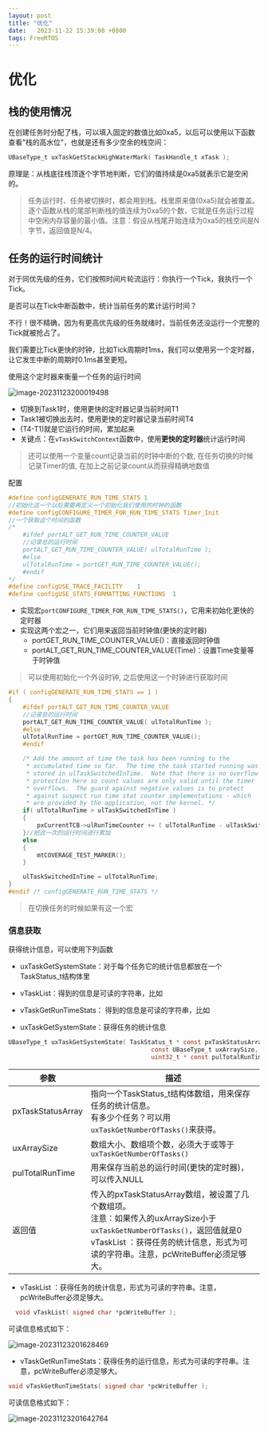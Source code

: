 ```yaml
---
layout: post
title: "优化" 
date:   2023-11-22 15:39:08 +0800
tags: FreeRTOS
---
```


# 优化

## 栈的使用情况

在创建任务时分配了栈，可以填入固定的数值比如0xa5，以后可以使用以下函数查看"栈的高水位"，也就是还有多少空余的栈空间：

```c
UBaseType_t uxTaskGetStackHighWaterMark( TaskHandle_t xTask );
```

原理是：从栈底往栈顶逐个字节地判断，它们的值持续是0xa5就表示它是空闲的。

> 任务运行时、任务被切换时，都会用到栈。栈里原来值(0xa5)就会被覆盖。逐个函数从栈的尾部判断栈的值连续为0xa5的个数，它就是任务运行过程中空闲内存容量的最小值。注意：假设从栈尾开始连续为0xa5的栈空间是N字节，返回值是N/4。

## 任务的运行时间统计

对于同优先级的任务，它们按照时间片轮流运行：你执行一个Tick，我执行一个Tick。

是否可以在Tick中断函数中，统计当前任务的累计运行时间？

不行！很不精确，因为有更高优先级的任务就绪时，当前任务还没运行一个完整的Tick就被抢占了。

我们需要比Tick更快的时钟，比如Tick周期时1ms，我们可以使用另一个定时器，让它发生中断的周期时0.1ms甚至更短。

使用这个定时器来衡量一个任务的运行时间

![image-20231123200019498](https://picture-01-1316374204.cos.ap-beijing.myqcloud.com/image/202311232000553.png)

* 切换到Task1时，使用更快的定时器记录当前时间T1
* Task1被切换出去时，使用更快的定时器记录当前时间T4
* (T4-T1)就是它运行的时间，累加起来
* 关键点：在`vTaskSwitchContext`函数中，使用**更快的定时器**统计运行时间

> 还可以使用一个变量count记录当前的时钟中断的个数, 在任务切换的时候记录Timer的值, 在加上之前记录count从而获得精确地数值

配置

```c
#define configGENERATE_RUN_TIME_STATS 1
//初始化这一个以后需要再定义一个初始化我们使用的时钟的函数
#define configCONFIGURE_TIMER_FOR_RUN_TIME_STATS Timer_Init
//一个获取这个时间的函数
/*
    #ifdef portALT_GET_RUN_TIME_COUNTER_VALUE
    //记录总的运行时间
    portALT_GET_RUN_TIME_COUNTER_VALUE( ulTotalRunTime );
    #else
    ulTotalRunTime = portGET_RUN_TIME_COUNTER_VALUE();
    #endif
*/
#define configUSE_TRACE_FACILITY    1
#define configUSE_STATS_FORMATTING_FUNCTIONS  1
```

* 实现宏`portCONFIGURE_TIMER_FOR_RUN_TIME_STATS()`，它用来初始化更快的定时器
* 实现这两个宏之一，它们用来返回当前时钟值(更快的定时器)
    * portGET_RUN_TIME_COUNTER_VALUE()：直接返回时钟值
    * portALT_GET_RUN_TIME_COUNTER_VALUE(Time)：设置Time变量等于时钟值

> 可以使用初始化一个外设时钟, 之后使用这一个时钟进行获取时间

```c
#if ( configGENERATE_RUN_TIME_STATS == 1 )
{
    #ifdef portALT_GET_RUN_TIME_COUNTER_VALUE
    //记录总的运行时间
    portALT_GET_RUN_TIME_COUNTER_VALUE( ulTotalRunTime );
    #else
    ulTotalRunTime = portGET_RUN_TIME_COUNTER_VALUE();
    #endif

    /* Add the amount of time the task has been running to the
     * accumulated time so far.  The time the task started running was
     * stored in ulTaskSwitchedInTime.  Note that there is no overflow
     * protection here so count values are only valid until the timer
     * overflows.  The guard against negative values is to protect
     * against suspect run time stat counter implementations - which
     * are provided by the application, not the kernel. */
    if( ulTotalRunTime > ulTaskSwitchedInTime )
    {
        pxCurrentTCB->ulRunTimeCounter += ( ulTotalRunTime - ulTaskSwitchedInTime );
    }//把这一次的运行时间进行累加
    else
    {
        mtCOVERAGE_TEST_MARKER();
    }

    ulTaskSwitchedInTime = ulTotalRunTime;
}
#endif /* configGENERATE_RUN_TIME_STATS */
```

> 在切换任务的时候如果有这一个宏

### 信息获取

获得统计信息，可以使用下列函数

* uxTaskGetSystemState：对于每个任务它的统计信息都放在一个TaskStatus_t结构体里
* vTaskList：得到的信息是可读的字符串，比如
* vTaskGetRunTimeStats：  得到的信息是可读的字符串，比如



* uxTaskGetSystemState：获得任务的统计信息

```c
UBaseType_t uxTaskGetSystemState( TaskStatus_t * const pxTaskStatusArray,
                                        const UBaseType_t uxArraySize,
                                        uint32_t * const pulTotalRunTime );
```

| 参数              | 描述                                                         |
| ----------------- | ------------------------------------------------------------ |
| pxTaskStatusArray | 指向一个TaskStatus_t结构体数组，用来保存任务的统计信息。<br />有多少个任务？可以用`uxTaskGetNumberOfTasks()`来获得。 |
| uxArraySize       | 数组大小、数组项个数，必须大于或等于`uxTaskGetNumberOfTasks()` |
| pulTotalRunTime   | 用来保存当前总的运行时间(更快的定时器)，可以传入NULL         |
| 返回值            | 传入的pxTaskStatusArray数组，被设置了几个数组项。<br />注意：如果传入的uxArraySize小于`uxTaskGetNumberOfTasks()`，返回值就是0  vTaskList ：获得任务的统计信息，形式为可读的字符串。注意，pcWriteBuffer必须足够大。 |



* vTaskList ：获得任务的统计信息，形式为可读的字符串。注意，pcWriteBuffer必须足够大。

```c
  void vTaskList( signed char *pcWriteBuffer );
```

可读信息格式如下：

![image-20231123201628469](https://picture-01-1316374204.cos.ap-beijing.myqcloud.com/image/202311232016515.png)



* vTaskGetRunTimeStats：获得任务的运行信息，形式为可读的字符串。注意，pcWriteBuffer必须足够大。

```c
void vTaskGetRunTimeStats( signed char *pcWriteBuffer );
```

  可读信息格式如下：

![image-20231123201642764](https://picture-01-1316374204.cos.ap-beijing.myqcloud.com/image/202311232016803.png)





